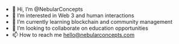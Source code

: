 - 👋 Hi, I’m @NebularConcepts
- 👀 I’m interested in Web 3 and human interactions
- 🌱 I’m currently learning blockchain and community management
- 💞️ I’m looking to collaborate on education opportunities
- 📫 How to reach me hello@nebularconcepts.com

<!---
NebularConcepts/NebularConcepts is a ✨ special ✨ repository because its `README.md` (this file) appears on your GitHub profile.
You can click the Preview link to take a look at your changes.
--->
